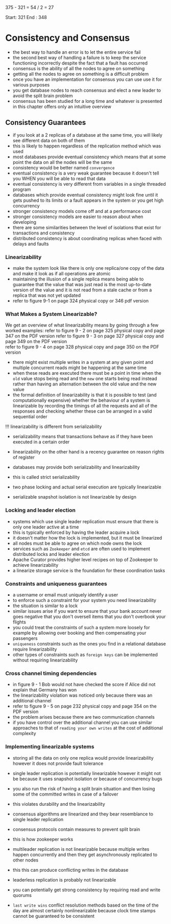 375 - 321 = 54 / 2 = 27

Start: 321 
End : 348

# Consistency and Consensus 

- the best way to handle an error is to let the entire service fail 
- the second best way of handling a failure is to keep the service functioning incorrectly despite the fact that a fault has occurred 
- consensus is the ability of all the nodes to agree on something 
- getting all the nodes to agree on something is a difficult problem 
- once you have an implementation for consensus you can use use it for various purposes 
- you get database nodes to reach consensus and elect a new leader to avoid the split brain problem 
- consensus has been studied for a long time and whatever is presented in this chapter offers only an intuitive overview

## Consistency Guarantees

- if you look at a 2 replicas of a database at the same time, you will likely see different data on both of them 
- this is likely to happen regardless of the replication method which was used 
- most databases provide eventual consistency which means that at some point the data on all the nodes will be the same 
- consistency would be better named `convergence` 
- eventual consistency is a very weak guarantee because it doesn't tell you WHEN you will be able to read that data 
- eventual consistency is very different from variables in a single threaded program 
- databases which provide eventual consistency might look fine until it gets pushed to its limits or a fault appears in the system or you get high concurrency 
- stronger consistency models come off and at a performance cost 
- stronger consistency models are easier to reason about when developing
- there are some similarities between the level of isolations that exist for transactions and consistency 
- distributed consistency is about coordinating replicas when faced with delays and faults 

### Linearizability 
 
-  make the system look like there is only one replica/one copy of the data and make it look as if all operations are atomic 
-  maintaining the illusion of a single replica means being able to guarantee that the value that was just read is the most up-to-date version of the value and it is not read from a stale cache or from a replica that was not yet updated 
-  refer to figure 9-1 on page 324 physical copy or 346 pdf version 

### What Makes a System Linearizable?

We get an overview of what linearizability means by going through a few worked examples:
    refer to figure 9 - 2 on page 325 physical copy and page 347 on the PDF version 
    refer to figure 9 - 3 on page 327 physical copy and page 349 on the PDF version  
    refer to figure 9 - 4 on page 328 physical copy and page 350 on the PDF version 

-  there might exist multiple writes in a system at any given point and multiple concurrent reads might be happening at the same time 
- when these reads are executed there must be a point in time when the `old` value stops being read and the `new` one starts being read instead rather than having an alternation between the old value and the new value 
- the formal definition of linearizability is that it is possible to test (and computationally expensive) whether the behaviour of a system is linearizable by recording the timings of all the requests and all of the responses and checking whether these can be arranged in a valid sequential order 

!!! linearizability is different from serializability 
- serializability means that transactions behave as if they have been executed in a certain order 
- linearizability on the other hand is a recency guarantee on reason rights of register 

- databases may provide both serializability and linearizability 
- this is called strict serializability 
- two phase locking and actual serial execution are typically linearizable 
- serializable snapshot isolation is not linearizable by design 

### Locking and leader election 

-  systems which use single leader replication must ensure that there is only one leader active at a time 
-  this is typically enforced by having the leader acquire a lock 
-  it doesn't matter how the lock is implemented, but it must be linearized 
-  all nodes must be able to agree on which node owns the lock
-  services such as `Zookeeper` and `etcd` are often used to implement distributed locks and leader election 
-  Apache Curator provides higher level recipes on top of Zookeeper to achieve linearizability 
-  a linearize storage service is the foundation for these coordination tasks 

### Constraints and uniqueness guarantees 

-  a username or email must uniquely identify a user 
-  to enforce such a constraint for your system you need linearizability 
-  the situation is similar to a lock 
-  similar issues arise if you want to ensure that your bank account never goes negative 
    that you don't oversell items 
    that you don't overbook your flights 
-  you could treat the constraints of such a system more loosely for example by allowing over booking and then compensating your passengers 
-  `uniqueness` constraints such as the ones you find in a relational database require linearizability 
-  other types of constraints such as `foreign keys` can be implemented without requiring linearizability 

### Cross channel timing dependencies 

-  in figure 9 - 1 Bob would not have checked the score if Alice did not explain that Germany has won 
-  the linearizability violation was noticed only because there was an additional channel 
-  refer to figure 9 - 5 on page 232 physical copy and page 354 on the PDF version 
-  the problem arises because there are two communication channels  
-  if you have control over the additional channel you can use similar approaches to that of `reading your own writes` at the cost of additional complexity 

### Implementing linearizable systems 

-  storing all the data on only one replica would provide linearizability however it does not provide fault tolerance 

-  single leader replication is potentially linearizable however it might not be because it uses snapshot isolation or because of concurrency bugs 
-  you also run the risk of having a split brain situation and then losing some of the committed writes in case of a failover 
-  this violates durability and the linearizability 

-  consensus algorithms are linearized and they bear resemblance to single leader replication 
-  consensus protocols contain measures to prevent split brain 
-  this is how zookeeper works 

-  multileader replication is not linearizable because multiple writes happen concurrently and then they get asynchronously replicated to other nodes 
-  this this can produce conflicting writes in the database 

-  leaderless replication is probably not linearizable 
-  you can potentially get strong consistency by requiring read and write quorums
-  `last write wins` conflict resolution methods based on the time of the day are almost certainly nonlinearizable because clock time stamps cannot be guaranteed to be consistent 
